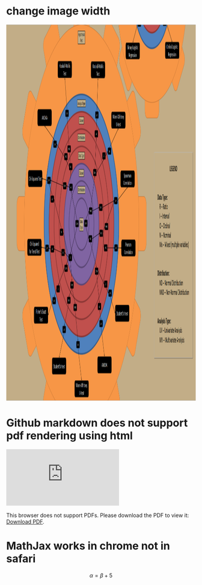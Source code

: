 # change image width
<img src="https://github.com/bhishanpdl/Statistics/blob/master/images/hypothesis_wheel2.png" width="1000" height="1000">

# Github markdown does not support pdf rendering using html 
<object data="https://github.com/bhishanpdl/Github_Practice/blob/master/pandas_df.pdf" type="application/pdf" width="700px" height="700px">
    <embed src="https://github.com/bhishanpdl/Github_Practice/blob/master/pandas_df.pdf">
        <p>This browser does not support PDFs. Please download the PDF to view it: <a href="https://github.com/bhishanpdl/Github_Practice/blob/master/pandas_df.pdf">Download PDF</a>.</p>
    </embed>
</object>

# MathJax works in chrome not in safari
$$
\alpha = \beta + 5
$$
